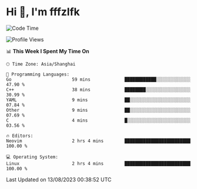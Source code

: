 # Hi 👋, I'm fffzlfk

<!--START_SECTION:waka-->
![Code Time](http://img.shields.io/badge/Code%20Time-346%20hrs%2036%20mins-blue)

![Profile Views](http://img.shields.io/badge/Profile%20Views-13-blue)

📊 **This Week I Spent My Time On** 

```text
🕑︎ Time Zone: Asia/Shanghai

💬 Programming Languages: 
Go                       59 mins             ████████████░░░░░░░░░░░░░   47.90 % 
C++                      38 mins             ████████░░░░░░░░░░░░░░░░░   30.99 % 
YAML                     9 mins              ██░░░░░░░░░░░░░░░░░░░░░░░   07.84 % 
Other                    9 mins              ██░░░░░░░░░░░░░░░░░░░░░░░   07.69 % 
C                        4 mins              █░░░░░░░░░░░░░░░░░░░░░░░░   03.56 % 

🔥 Editors: 
Neovim                   2 hrs 4 mins        █████████████████████████   100.00 % 

💻 Operating System: 
Linux                    2 hrs 4 mins        █████████████████████████   100.00 % 
```


 Last Updated on 13/08/2023 00:38:52 UTC
<!--END_SECTION:waka-->

